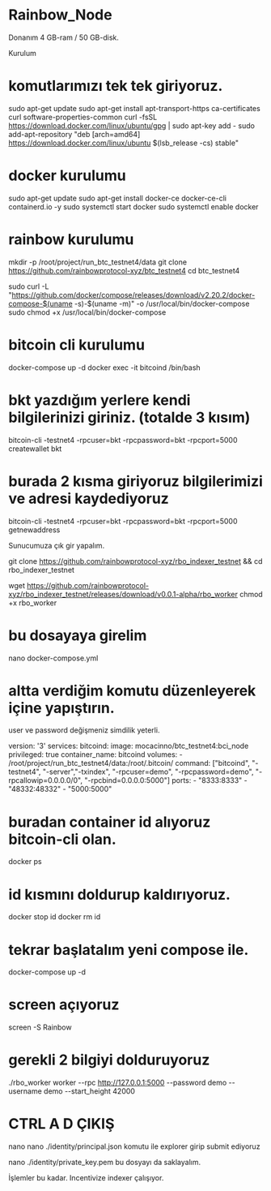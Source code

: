 # Rainbow_Node

Donanım 4 GB-ram / 50 GB-disk.

Kurulum
# komutlarımızı tek tek giriyoruz.

sudo apt-get update
sudo apt-get install apt-transport-https ca-certificates curl software-properties-common
curl -fsSL https://download.docker.com/linux/ubuntu/gpg | sudo apt-key add -
sudo add-apt-repository "deb [arch=amd64] https://download.docker.com/linux/ubuntu $(lsb_release -cs) stable"

# docker kurulumu
sudo apt-get update
sudo apt-get install docker-ce docker-ce-cli containerd.io -y
sudo systemctl start docker
sudo systemctl enable docker

# rainbow kurulumu
mkdir -p /root/project/run_btc_testnet4/data
git clone https://github.com/rainbowprotocol-xyz/btc_testnet4
cd btc_testnet4

sudo curl -L "https://github.com/docker/compose/releases/download/v2.20.2/docker-compose-$(uname -s)-$(uname -m)" -o /usr/local/bin/docker-compose
sudo chmod +x /usr/local/bin/docker-compose

# bitcoin cli kurulumu
docker-compose up -d
docker exec -it bitcoind /bin/bash

# bkt yazdığım yerlere kendi bilgilerinizi giriniz. (totalde 3 kısım)
bitcoin-cli -testnet4 -rpcuser=bkt -rpcpassword=bkt -rpcport=5000 createwallet bkt

# burada 2 kısma giriyoruz bilgilerimizi ve adresi kaydediyoruz
bitcoin-cli -testnet4 -rpcuser=bkt -rpcpassword=bkt -rpcport=5000 getnewaddress

Sunucumuza çık gir yapalım.

git clone https://github.com/rainbowprotocol-xyz/rbo_indexer_testnet && cd rbo_indexer_testnet

wget https://github.com/rainbowprotocol-xyz/rbo_indexer_testnet/releases/download/v0.0.1-alpha/rbo_worker
chmod +x rbo_worker

# bu dosayaya girelim
nano docker-compose.yml
# altta verdiğim komutu düzenleyerek içine yapıştırın.
user ve password değişmeniz simdilik yeterli.

version: '3'
services:
  bitcoind:
    image: mocacinno/btc_testnet4:bci_node
    privileged: true
    container_name: bitcoind
    volumes:
      - /root/project/run_btc_testnet4/data:/root/.bitcoin/
    command: ["bitcoind", "-testnet4", "-server","-txindex", "-rpcuser=demo", "-rpcpassword=demo", "-rpcallowip=0.0.0.0/0", "-rpcbind=0.0.0.0:5000"]
    ports:
      - "8333:8333"
      - "48332:48332"
      - "5000:5000"
# buradan container id alıyoruz bitcoin-cli olan.
docker ps

# id kısmını doldurup kaldırıyoruz.
docker stop id
docker rm id

# tekrar başlatalım yeni compose ile.
docker-compose up -d
# screen açıyoruz
screen -S Rainbow

# gerekli 2 bilgiyi dolduruyoruz
./rbo_worker worker --rpc http://127.0.0.1:5000 --password demo --username demo --start_height 42000

# CTRL A D ÇIKIŞ
nano nano ./identity/principal.json komutu ile explorer girip submit ediyoruz

nano ./identity/private_key.pem bu dosyayı da saklayalım.

İşlemler bu kadar. Incentivize indexer çalışıyor.
